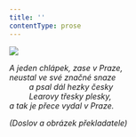 ```yaml
---
title: ''
contentType: prose
---
```


<section>

![](../Images/117.jpg)

_A jeden chlápek, zase v Praze,  
neustal ve své značné snaze  
         a psal dál hezky česky  
         Learovy třesky plesky,  
a tak je přece vydal v Praze._

</section>

<section>

_(Doslov a obrázek překladatele)_

</section>
